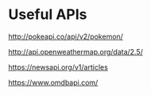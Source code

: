 
# Useful APIs

http://pokeapi.co/api/v2/pokemon/

http://api.openweathermap.org/data/2.5/

https://newsapi.org/v1/articles

https://www.omdbapi.com/

